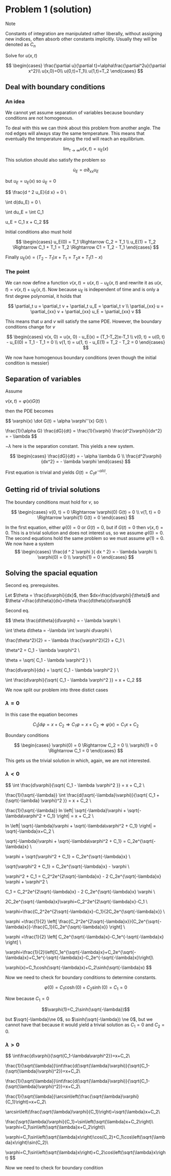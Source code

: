 # Problem 1 (solution)

> [!NOTE]
> Constants of integration are manipulated rather liberally, without assigning new indices, often absorb other constants implicitly. Usually they will be denoted as $C_n$

Solve for $u(x, t)$

$$
\begin{cases}
    \frac{\partial u}{\partial t}=\alpha\frac{\partial^2u}{\partial x^2}\\
    u(x,0)=0\\
    u(0,t)=T_1\\
    u(1,t)=T_2
\end{cases}
$$ 

## Deal with boundary conditions

### An idea

We cannot yet assume separation of variables because boundary conditions are not homogenous.

To deal with this we can think about this problem from another angle. The rod edges will always stay the same temperature. This means that eventually the temperature along the rod will reach an equilibrium.

$$\lim_{t \to \infty }{ u(x, t) } = u_E(x)$$

This solution should also satisfy the problem so

$$\dot u_E = \alpha \partial_{xx} u_E$$

but $u_E = u_E(x)$ so $\dot u_E = 0$

$$
\frac{d ^ 2 u_E}{d x} = 0 \\

\int d(du_E) = 0 \\

\int du_E = \int C_1

u_E = C_1 x + C_2
$$

Initial conditions also must hold

$$
\begin{cases}
    u_E(0) = T_1 \Rightarrow C_2 = T_1 \\
    u_E(1) = T_2 \Rightarrow C_1 + T_1 = T_2 \Rightarrow C1 = T_2 - T_1
\end{cases}
$$

Finally $u_E(x) = (T_2 - T_1) x + T_1 = T_2x + T_1(1 - x)$

### The point

We can now define a function $v(x, t) = u(x, t) - u_E(x, t)$ and rewrite it as $u(x, t) = v(x, t) + u_E(x, t)$. Now because $u_E$ is independent of time and is only a first degree polynomial, it holds that

$$
\partial_t u = \partial_t v + \partial_t u_E = \partial_t v \\
\partial_{xx} u = \partial_{xx} v + \partial_{xx} u_E = \partial_{xx} v 
$$

This means that $u$ and $v$ will satisfy the same PDE. However, the boundary conditions change for $v$

$$
\begin{cases}
v(x, 0) = u(x, 0) - u_E(x) = (T_1-T_2)x-T_1 \\
v(0, t) = u(0, t) - u_E(0) = T_1 - T_1 = 0 \\
v(1, t) = u(1, t) - u_E(1) = T_2 - T_2 = 0
\end{cases}
$$

We now have homogenous boundary conditions (even though the initial condition is messier)

## Separation of variables

Assume 

$v(x, t) = \varphi(x) G(t)$

then the PDE becomes

$$ 
\varphi(x) \dot G(t)  = \alpha \varphi''(x) G(t) \\

\frac{1}{\alpha G} \frac{dG}{dt} = \frac{1}{\varphi} \frac{d^2\varphi}{dx^2} = - \lambda
$$

$-\lambda$ here is the separation constant. This yields a new system.

$$
\begin{cases}
\frac{dG}{dt}  = - \alpha \lambda G \\
\frac{d^2\varphi}{dx^2} = - \lambda \varphi
\end{cases}
$$

First equation is trivial and yields $G(t) = C_1e^{- \alpha \lambda t}$.

## Getting rid of trivial solutions

The boundary conditions must hold for $v$, so 

$$ 
\begin{cases}
v(0, t) = 0 \Rightarrow \varphi(0) G(t) = 0 \\
v(1, t) = 0 \Rightarrow \varphi(1) G(t) = 0
\end{cases}
$$

In the first equation, either $\varphi(0)=0$ or $G(t)=0$, but if $G(t)=0$ then $v(x, t)=0$. This is a trivial solution and does not interest us, so we assume $\varphi(0)=0$. The second equations hold the same problem so we must assume $\varphi(1)=0$. We now have a system
$$
\begin{cases}
    \frac{d ^ 2 \varphi }{ dx ^ 2} = - \lambda \varphi \\
    \varphi(0) = 0 \\
    \varphi(1) = 0
\end{cases}
$$

## Solving the spacial equation

Second eq. prerequisites. 

Let $\theta = \frac{d\varphi}{dx}$, then $dx=\frac{d\varphi}{\theta}$ and $\theta'=\frac{d\theta}{dx}=\theta \frac{d\theta}{d\varphi}$

Second eq.

$$
\theta \frac{d\theta}{d\varphi} = - \lambda \varphi \\

\int \theta d\theta = -\lambda \int \varphi d\varphi \\

\frac{\theta^2}{2} = - \lambda \frac{\varphi^2}{2} + C_1 \\

\theta^2 = C_1 - \lambda \varphi^2 \\

\theta = \sqrt{ C_1 - \lambda \varphi^2 } \\

\frac{d\varphi}{dx} = \sqrt{ C_1 - \lambda \varphi^2 } \\

\int \frac{d\varphi}{\sqrt{ C_1 - \lambda \varphi^2 }} = x + C_2
$$

We now split our problem into three distict cases

### $\lambda = 0$

In this case the equation becomes

$$
C_1 \int d\varphi = x + C_2 \Rightarrow C_1 \varphi = x + C_2 \Rightarrow \varphi(x) = C_1 x + C_2
$$

Boundary conditions

$$
\begin{cases}
    \varphi(0) = 0 \Rightarrow C_2 = 0 \\
    \varphi(1) = 0 \Rightarrow C_1 = 0
\end{cases}
$$

This gets us the trivial solution in which, again, we are not interested.

### $\lambda < 0$


$$
\int \frac{d\varphi}{\sqrt{ C_1 - \lambda \varphi^2 }} = x + C_2 \\

 \frac{1}{\sqrt{-\lambda}} \int \frac{d(\sqrt{-\lambda}\varphi)}{\sqrt{ C_1 + (\sqrt{-\lambda} \varphi)^2 }} = x + C_2 \\

 \frac{1}{\sqrt{-\lambda}} ln \left| \sqrt{-\lambda}\varphi + \sqrt{-\lambda\varphi^2 + C_1} \right| = x + C_2 \\ 

 ln \left| \sqrt{-\lambda}\varphi + \sqrt{-\lambda\varphi^2 + C_1} \right| = \sqrt{-\lambda}x+C_2 \\

\sqrt{-\lambda}\varphi + \sqrt{-\lambda\varphi^2 + C_1} = C_2e^{\sqrt{-\lambda}x} \\ 

\varphi + \sqrt{\varphi^2 + C_1} = C_2e^{\sqrt{-\lambda}x} \\

\sqrt{\varphi^2 + C_1} = C_2e^{\sqrt{-\lambda}x} - \varphi \\

\varphi^2 + C_1 = C_2^2e^{2\sqrt{-\lambda}x} - 2 C_2e^{\sqrt{-\lambda}x} \varphi + \varphi^2 \\

C_1 = C_2^2e^{2\sqrt{-\lambda}x} - 2 C_2e^{\sqrt{-\lambda}x} \varphi \\

2C_2e^{\sqrt{-\lambda}x}\varphi=C_2^2e^{2\sqrt{-\lambda}x}-C_1 \\

\varphi=\frac{C_2^2e^{2\sqrt{-\lambda}x}-C_1}{2C_2e^{\sqrt{-\lambda}x}} \\

\varphi =\frac{1}{2} \left[ \frac{C_2^2e^{2\sqrt{-\lambda}x}}{C_2e^{\sqrt{-\lambda}x}}-\frac{C_1}{C_2e^{\sqrt{-\lambda}x}} \right] \\

\varphi =\frac{1}{2} \left[ C_2e^{\sqrt{-\lambda}x}-C_1e^{-\sqrt{-\lambda}x} \right] \\

\varphi=\frac{1}{2}\left[C_1e^{\sqrt{-\lambda}x}+C_2e^{\sqrt{-\lambda}x}+C_1e^{-\sqrt{-\lambda}x}-C_2e^{-\sqrt{-\lambda}x}\right]\\

\varphi(x)=C_1\cosh(\sqrt{-\lambda}x)+C_2\sinh(\sqrt{-\lambda}x)
$$

Now we need to check for boundary conditions to determine constants.

$$\varphi(0)=C_1\cosh(0)+C_2\sinh(0)=C_1=0$$

Now because $C_1=0$

$$\varphi(1)=C_2\sinh(\sqrt{-\lambda})$$

but $\sqrt{-\lambda}\ne 0$, so $\sinh(\sqrt{-\lambda}) \ne 0$, but we cannot have that because it would yield a trivial solution as $C_1=0$ and $C_2=0$.

### $\lambda>0$

$$
\int\frac{d\varphi}{\sqrt{C_1-\lambda\varphi^2}}=x+C_2\\

\frac{1}{\sqrt{\lambda}}\int\frac{d(\sqrt{\lambda}\varphi)}{\sqrt{C_1-(\sqrt{\lambda}\varphi)^2}}=x+C_2\\

\frac{1}{\sqrt{\lambda}}\int\frac{d(\sqrt{\lambda}\varphi)}{\sqrt{C_1-(\sqrt{\lambda}\varphi)^2}}=x+C_2\\

\frac{1}{\sqrt{\lambda}}\arcsin\left(\frac{\sqrt{\lambda}\varphi}{C_1}\right)=x+C_2\\

\arcsin\left(\frac{\sqrt{\lambda}\varphi}{C_1}\right)=\sqrt{\lambda}x+C_2\\

\frac{\sqrt{\lambda}\varphi}{C_1}=\sin\left(\sqrt{\lambda}x+C_2\right)\\
\varphi=C_1\sin\left(\sqrt{\lambda}x+C_2\right)\\

\varphi=C_1\sin\left(\sqrt{\lambda}x\right)\cos(C_2)+C_1\cos\left(\sqrt{\lambda}x\right)\sin(C_2)\\

\varphi=C_1\sin\left(\sqrt{\lambda}x\right)+C_2\cos\left(\sqrt{\lambda}x\right)
$$

Now we need to check for boundary condition